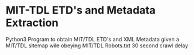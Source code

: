 # MIT-TDL ETD's and Metadata Extraction
Python3 Program to obtain MIT/TDL ETD's and XML Metadata given a MIT/TDL sitemap wile obeying MIT/TDL Robots.txt 30 second crawl delay
